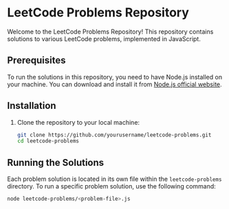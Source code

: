 # LeetCode Problems Repository

Welcome to the LeetCode Problems Repository! This repository contains solutions to various LeetCode problems, implemented in JavaScript.

## Prerequisites

To run the solutions in this repository, you need to have Node.js installed on your machine. You can download and install it from [Node.js official website](https://nodejs.org/).

## Installation

1. Clone the repository to your local machine:

    ```bash
    git clone https://github.com/yourusername/leetcode-problems.git
    cd leetcode-problems
    ```

## Running the Solutions

Each problem solution is located in its own file within the `leetcode-problems` directory. To run a specific problem solution, use the following command:

```bash
node leetcode-problems/<problem-file>.js
